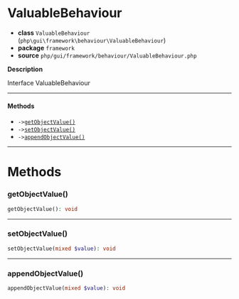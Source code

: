 # ValuableBehaviour

- **class** `ValuableBehaviour` (`php\gui\framework\behaviour\ValuableBehaviour`)
- **package** `framework`
- **source** `php/gui/framework/behaviour/ValuableBehaviour.php`

**Description**

Interface ValuableBehaviour

---

#### Methods

- `->`[`getObjectValue()`](#method-getobjectvalue)
- `->`[`setObjectValue()`](#method-setobjectvalue)
- `->`[`appendObjectValue()`](#method-appendobjectvalue)

---
# Methods

<a name="method-getobjectvalue"></a>

### getObjectValue()
```php
getObjectValue(): void
```

---

<a name="method-setobjectvalue"></a>

### setObjectValue()
```php
setObjectValue(mixed $value): void
```

---

<a name="method-appendobjectvalue"></a>

### appendObjectValue()
```php
appendObjectValue(mixed $value): void
```